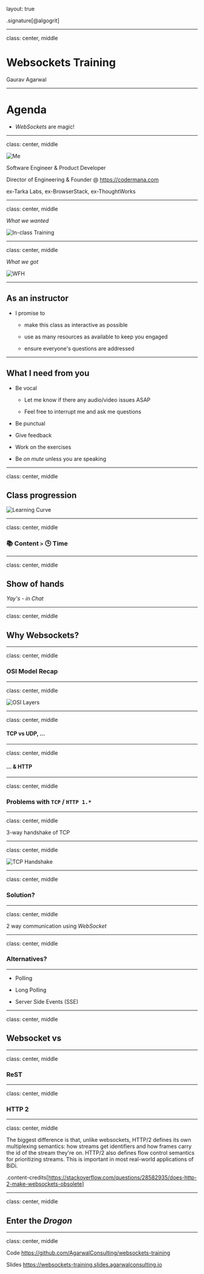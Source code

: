 layout: true

.signature[@algogrit]

---

class: center, middle

# Websockets Training

Gaurav Agarwal

---

# Agenda

- *WebSockets* are magic!

---

class: center, middle

![Me](assets/images/me.png)

Software Engineer & Product Developer

Director of Engineering & Founder @ https://codermana.com

ex-Tarka Labs, ex-BrowserStack, ex-ThoughtWorks

---

class: center, middle

*What we wanted*

![In-class Training](assets/images/professional-training-courses.jpg)

---

class: center, middle

*What we got*

![WFH](assets/images/wfh.jpg)

---

## As an instructor

- I promise to

  - make this class as interactive as possible

  - use as many resources as available to keep you engaged

  - ensure everyone's questions are addressed

---

## What I need from you

- Be vocal

  - Let me know if there any audio/video issues ASAP

  - Feel free to interrupt me and ask me questions

- Be punctual

- Give feedback

- Work on the exercises

- Be *on mute* unless you are speaking

---
class: center, middle

## Class progression

![Learning Curve](assets/images/learning-curve.jpg)

---
class: center, middle

### 📚 Content ` > ` 🕒 Time

---
class: center, middle

## Show of hands

*Yay's - in Chat*

---
class: center, middle

## Why Websockets?

---
class: center, middle

### OSI Model Recap

---
class: center, middle

![OSI Layers](assets/images/osi-layers.png)

---
class: center, middle

#### TCP vs UDP, ...

---
class: center, middle

#### ... & HTTP

---
class: center, middle

### Problems with `TCP` / `HTTP 1.*`

---
class: center, middle

3-way handshake of TCP

---
class: center, middle

![TCP Handshake](assets/images/3-way-handshake.jpg)

---
class: center, middle

### Solution?

---
class: center, middle

2 way communication using *WebSocket*

---
class: center, middle

### Alternatives?

---

- Polling

- Long Polling

- Server Side Events (SSE)

---
class: center, middle

## Websocket vs

---
class: center, middle

### ReST

---
class: center, middle

### HTTP 2

---
class: center, middle

The biggest difference is that, unlike websockets, HTTP/2 defines its own multiplexing semantics: how streams get identifiers and how frames carry the id of the stream they're on. HTTP/2 also defines flow control semantics for prioritizing streams. This is important in most real-world applications of BiDi.

.content-credits[https://stackoverflow.com/questions/28582935/does-http-2-make-websockets-obsolete]

---
class: center, middle

## Enter the *Drogon*

---

class: center, middle

Code
https://github.com/AgarwalConsulting/websockets-training

Slides
https://websockets-training.slides.agarwalconsulting.io
